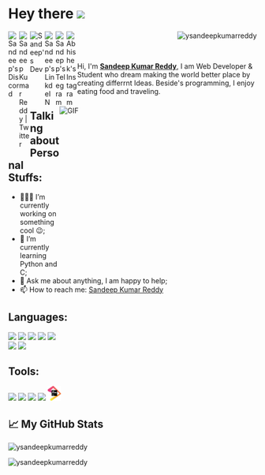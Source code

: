 # Hey there <img src="https://media.giphy.com/media/hvRJCLFzcasrR4ia7z/giphy.gif" width="25px">
<a href="https://discordapp.com/users/671039872458555392/">
  <img align="left" alt="Sandeep's Discord" width="22px" src="https://cdn.jsdelivr.net/npm/simple-icons@v3/icons/discord.svg" />
</a>
<a href="https://twitter.com/iamsandeep">
  <img align="left" alt="Sandeep Kumar Reddy | Twitter" width="22px" src="https://cdn.jsdelivr.net/npm/simple-icons@v3/icons/twitter.svg" />
</a>
<a href="https://dev.to/ysandeepkumarreddy">
  <img align="left" alt="Sandeep's Dev" width="30px" src="https://cdn.jsdelivr.net/npm/simple-icons@4.0.1/icons/dev-dot-to.svg" />
</a>
<a href="https://www.linkedin.com/in/ysandeepkumarreddy/">
  <img align="left" alt="Sandeep's LinkdeIN" width="22px" src="https://cdn.jsdelivr.net/npm/simple-icons@v3/icons/linkedin.svg" />
</a>
<a href="https://t.me/ysandeepkumarreddy">
  <img align="left" alt="Sandepp's Telegram" width="22px" src="https://cdn.jsdelivr.net/npm/simple-icons@v3/icons/telegram.svg" />
</a>
<a href="https://www.instagram.com/ysandeepkumarreddy/">
  <img align="left" alt="Abhishek's Instagram" width="22px" src="https://cdn.jsdelivr.net/npm/simple-icons@v3/icons/instagram.svg" />
</a>

<p align="right"> <img src="https://komarev.com/ghpvc/?username=ysandeepkumarreddy&label=Profile%20views&color=0e75b6&style=flat" alt="ysandeepkumarreddy" /> </p>

<br/>

Hi, I'm **[Sandeep Kumar Reddy](https://www.ysandeep.me/)**, I am Web Developer & Student who dream making the world better place by creating differrnt Ideas. Beside's programming, I enjoy eating food and traveling.

  <img align="right" alt="GIF" src="https://github.com/abhisheknaiidu/abhisheknaiidu/blob/master/code.gif?raw=true" width="400" height="320" />
  
## Talking about Personal Stuffs:

- 👨🏽‍💻 I’m currently working on something cool :wink:;
- 🌱 I’m currently learning Python and C; 
- 💬 Ask me about anything, I am happy to help;
- 📫 How to reach me: [Sandeep Kumar Reddy](https://www.ysandeep.me/contact)


## Languages:

<code><a href="https://developer.mozilla.org/en-US/docs/Web/JavaScript" target="_blank"><img height="27" src="https://devicon.dev/devicon.git/icons/javascript/javascript-original.svg"></a></code>
<code><a href="https://www.w3schools.com/css/" target="_blank"><img height="27" src="https://devicon.dev/devicon.git/icons/css3/css3-original-wordmark.svg"></a></code>
<code><a href="https://www.w3.org/html/" target="_blank"><img height="27" src="https://devicon.dev/devicon.git/icons/html5/html5-original-wordmark.svg"></a></code>
<code><a href="https://www.w3schools.com/cpp/" target="_blank"><img height="27" src="https://devicon.dev/devicon.git/icons/cplusplus/cplusplus-original.svg"></a></code>
<code><a href="https://www.cprogramming.com/" target="_blank"><img height="27" src="https://devicon.dev/devicon.git/icons/c/c-original.svg"></a></code>
<code><a href="https://www.python.org" target="_blank"> <img height="27" src="https://devicons.github.io/devicon/devicon.git/icons/python/python-original.svg"></a></code>
<code><img height="27" src="https://devicon.dev/devicon.git/icons/git/git-original.svg"></a></code>

## Tools:
<code><a href="https://git-scm.com/" target="_blank"><img height="27" src="https://devicon.dev/devicon.git/icons/linux/linux-original.svg"></a></code>
<code><a href="https://www.gimp.org/" target="_blank"><img height="27" src="https://devicon.dev/devicon.git/icons/gimp/gimp-original-wordmark.svg"></a></code>
<code><a href="https://visualstudio.microsoft.com/" target="_blank"><img height="27" src="https://devicon.dev/devicon.git/icons/visualstudio/visualstudio-plain.svg"></a></code>
<code><a href="https://www.sublimetext.com/" target="_blank"><img src="https://img.icons8.com/fluent/32/000000/sublime-text.png"/></a></code>
<code><a href="https://www.jetbrains.com/" target="_blank"><img height="30" src="https://raw.githubusercontent.com/ysandeepkumarreddy/ysandeepkumarreddy.github.io/4f433e2130273f02481e2329355b61e0e7e3d495/assets/img/jetbrains.svg"/></a></code>

## 📈 My GitHub Stats
<p align="left"> <img src="https://github-readme-stats.vercel.app/api?username=ysandeepkumarreddy&show_icons=true&theme=gotham" alt="ysandeepkumarreddy" />
<p><img align="left" src="https://github-readme-stats.vercel.app/api/top-langs?username=ysandeepkumarreddy&show_icons=true&locale=en&layout=compact" alt="ysandeepkumarreddy" />
 




